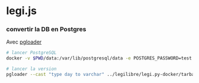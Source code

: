# legi.js

### convertir la DB en Postgres

Avec [pgloader](https://github.com/dimitri/pgloader)

```sh
# lancer PostgreSQL
docker -v $PWD/data:/var/lib/postgresql/data -e POSTGRES_PASSWORD=test -p 5433:5432 -d postgres

# lancer la version
pgloader --cast "type day to varchar" ../legilibre/legi.py-docker/tarballs/legilibre.sqlite postgresql://postgres:test@127.0.0.1:5433/legi

```
